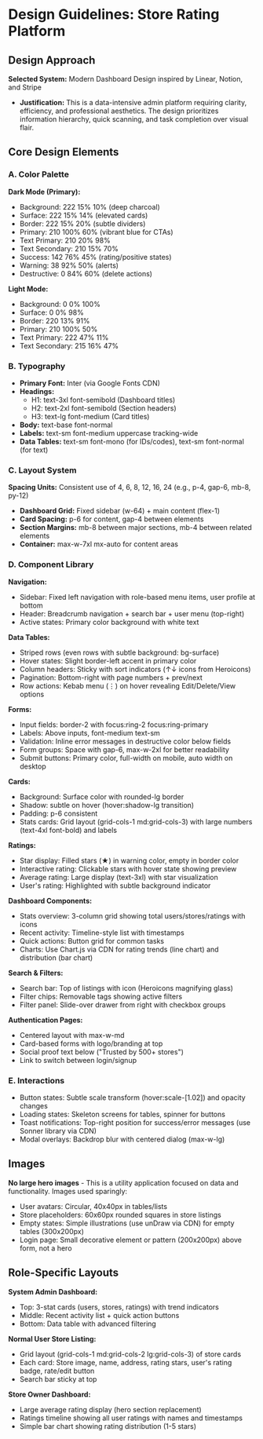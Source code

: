 # Design Guidelines: Store Rating Platform

## Design Approach
**Selected System:** Modern Dashboard Design inspired by Linear, Notion, and Stripe
- **Justification:** This is a data-intensive admin platform requiring clarity, efficiency, and professional aesthetics. The design prioritizes information hierarchy, quick scanning, and task completion over visual flair.

## Core Design Elements

### A. Color Palette

**Dark Mode (Primary):**
- Background: 222 15% 10% (deep charcoal)
- Surface: 222 15% 14% (elevated cards)
- Border: 222 15% 20% (subtle dividers)
- Primary: 210 100% 60% (vibrant blue for CTAs)
- Text Primary: 210 20% 98%
- Text Secondary: 210 15% 70%
- Success: 142 76% 45% (rating/positive states)
- Warning: 38 92% 50% (alerts)
- Destructive: 0 84% 60% (delete actions)

**Light Mode:**
- Background: 0 0% 100%
- Surface: 0 0% 98%
- Border: 220 13% 91%
- Primary: 210 100% 50%
- Text Primary: 222 47% 11%
- Text Secondary: 215 16% 47%

### B. Typography
- **Primary Font:** Inter (via Google Fonts CDN)
- **Headings:** 
  - H1: text-3xl font-semibold (Dashboard titles)
  - H2: text-2xl font-semibold (Section headers)
  - H3: text-lg font-medium (Card titles)
- **Body:** text-base font-normal
- **Labels:** text-sm font-medium uppercase tracking-wide
- **Data Tables:** text-sm font-mono (for IDs/codes), text-sm font-normal (for text)

### C. Layout System
**Spacing Units:** Consistent use of 4, 6, 8, 12, 16, 24 (e.g., p-4, gap-6, mb-8, py-12)
- **Dashboard Grid:** Fixed sidebar (w-64) + main content (flex-1)
- **Card Spacing:** p-6 for content, gap-4 between elements
- **Section Margins:** mb-8 between major sections, mb-4 between related elements
- **Container:** max-w-7xl mx-auto for content areas

### D. Component Library

**Navigation:**
- Sidebar: Fixed left navigation with role-based menu items, user profile at bottom
- Header: Breadcrumb navigation + search bar + user menu (top-right)
- Active states: Primary color background with white text

**Data Tables:**
- Striped rows (even rows with subtle background: bg-surface)
- Hover states: Slight border-left accent in primary color
- Column headers: Sticky with sort indicators (↑↓ icons from Heroicons)
- Pagination: Bottom-right with page numbers + prev/next
- Row actions: Kebab menu (⋮) on hover revealing Edit/Delete/View options

**Forms:**
- Input fields: border-2 with focus:ring-2 focus:ring-primary
- Labels: Above inputs, font-medium text-sm
- Validation: Inline error messages in destructive color below fields
- Form groups: Space with gap-6, max-w-2xl for better readability
- Submit buttons: Primary color, full-width on mobile, auto width on desktop

**Cards:**
- Background: Surface color with rounded-lg border
- Shadow: subtle on hover (hover:shadow-lg transition)
- Padding: p-6 consistent
- Stats cards: Grid layout (grid-cols-1 md:grid-cols-3) with large numbers (text-4xl font-bold) and labels

**Ratings:**
- Star display: Filled stars (★) in warning color, empty in border color
- Interactive rating: Clickable stars with hover state showing preview
- Average rating: Large display (text-3xl) with star visualization
- User's rating: Highlighted with subtle background indicator

**Dashboard Components:**
- Stats overview: 3-column grid showing total users/stores/ratings with icons
- Recent activity: Timeline-style list with timestamps
- Quick actions: Button grid for common tasks
- Charts: Use Chart.js via CDN for rating trends (line chart) and distribution (bar chart)

**Search & Filters:**
- Search bar: Top of listings with icon (Heroicons magnifying glass)
- Filter chips: Removable tags showing active filters
- Filter panel: Slide-over drawer from right with checkbox groups

**Authentication Pages:**
- Centered layout with max-w-md
- Card-based forms with logo/branding at top
- Social proof text below ("Trusted by 500+ stores")
- Link to switch between login/signup

### E. Interactions
- Button states: Subtle scale transform (hover:scale-[1.02]) and opacity changes
- Loading states: Skeleton screens for tables, spinner for buttons
- Toast notifications: Top-right position for success/error messages (use Sonner library via CDN)
- Modal overlays: Backdrop blur with centered dialog (max-w-lg)

## Images
**No large hero images** - This is a utility application focused on data and functionality. Images used sparingly:
- User avatars: Circular, 40x40px in tables/lists
- Store placeholders: 60x60px rounded squares in store listings
- Empty states: Simple illustrations (use unDraw via CDN) for empty tables (300x200px)
- Login page: Small decorative element or pattern (200x200px) above form, not a hero

## Role-Specific Layouts

**System Admin Dashboard:**
- Top: 3-stat cards (users, stores, ratings) with trend indicators
- Middle: Recent activity list + quick action buttons
- Bottom: Data table with advanced filtering

**Normal User Store Listing:**
- Grid layout (grid-cols-1 md:grid-cols-2 lg:grid-cols-3) of store cards
- Each card: Store image, name, address, rating stars, user's rating badge, rate/edit button
- Search bar sticky at top

**Store Owner Dashboard:**
- Large average rating display (hero section replacement)
- Ratings timeline showing all user ratings with names and timestamps
- Simple bar chart showing rating distribution (1-5 stars)